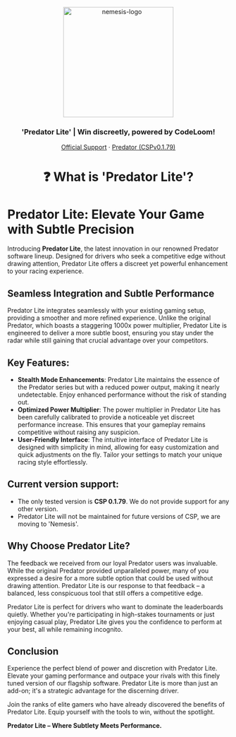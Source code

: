 <br />
<div align="center">
  <a href="https://discord.gg/fZDeS4vtqV">
    <img src="https://github.com/Jay0Hx/Nemesis/assets/119745695/85588a88-4519-4e75-9916-ab50826b28e8" alt="nemesis-logo" width="250" height="250">
  </a>
  <h3 align="center">'Predator Lite' | Win discreetly, powered by CodeLoom!</h3>
  <p align="center">
    <a href="https://discord.gg/fZDeS4vtqV">Official Support</a>
        ·
    <a href="https://github.com/Jay0Hx/predator">Predator (CSPv0.1.79)</a>
  </p>
</div>

<h1 align="center">❓ What is 'Predator Lite'?</a></h1>

# Predator Lite: Elevate Your Game with Subtle Precision

Introducing **Predator Lite**, the latest innovation in our renowned Predator software lineup. Designed for drivers who seek a competitive edge without drawing attention, Predator Lite offers a discreet yet powerful enhancement to your racing experience.

## Seamless Integration and Subtle Performance

Predator Lite integrates seamlessly with your existing gaming setup, providing a smoother and more refined experience. Unlike the original Predator, which boasts a staggering 1000x power multiplier, Predator Lite is engineered to deliver a more subtle boost, ensuring you stay under the radar while still gaining that crucial advantage over your competitors.

## Key Features:

- **Stealth Mode Enhancements**: Predator Lite maintains the essence of the Predator series but with a reduced power output, making it nearly undetectable. Enjoy enhanced performance without the risk of standing out.
- **Optimized Power Multiplier**: The power multiplier in Predator Lite has been carefully calibrated to provide a noticeable yet discreet performance increase. This ensures that your gameplay remains competitive without raising any suspicion.
- **User-Friendly Interface**: The intuitive interface of Predator Lite is designed with simplicity in mind, allowing for easy customization and quick adjustments on the fly. Tailor your settings to match your unique racing style effortlessly.

## Current version support:

- The only tested version is **CSP 0.1.79**. We do not provide support for any other version.
- Predator Lite will not be maintained for future versions of CSP, we are moving to 'Nemesis'.

## Why Choose Predator Lite?

The feedback we received from our loyal Predator users was invaluable. While the original Predator provided unparalleled power, many of you expressed a desire for a more subtle option that could be used without drawing attention. Predator Lite is our response to that feedback – a balanced, less conspicuous tool that still offers a competitive edge.

Predator Lite is perfect for drivers who want to dominate the leaderboards quietly. Whether you're participating in high-stakes tournaments or just enjoying casual play, Predator Lite gives you the confidence to perform at your best, all while remaining incognito.

## Conclusion

Experience the perfect blend of power and discretion with Predator Lite. Elevate your gaming performance and outpace your rivals with this finely tuned version of our flagship software. Predator Lite is more than just an add-on; it's a strategic advantage for the discerning driver.

Join the ranks of elite gamers who have already discovered the benefits of Predator Lite. Equip yourself with the tools to win, without the spotlight.

**Predator Lite – Where Subtlety Meets Performance.**

